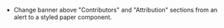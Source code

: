 - Change banner above "Contributors" and "Attribution" sections from an alert to a styled paper component.